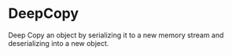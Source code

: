 # DeepCopy
Deep Copy an object by serializing it to a new memory stream and deserializing into a new object.
